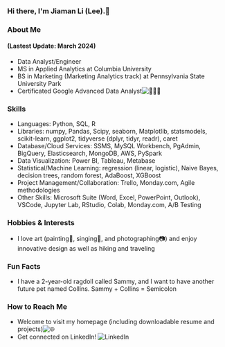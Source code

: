 ### Hi there, I'm Jiaman Li (Lee).👋

### About Me 
#### (Lastest Update: March 2024)
* Data Analyst/Engineer
* MS in Applied Analytics at Columbia University
* BS in Marketing (Marketing Analytics track) at Pennsylvania State University Park
* Certificated Google Advanced Data Analyst![👩🏻‍💻](https://www.coursera.org/account/accomplishments/specialization/4VQHUU4FSNFN)

### Skills
* Languages: Python, SQL, R
* Libraries: numpy, Pandas, Scipy, seaborn, Matplotlib, statsmodels, scikit-learn, ggplot2, tidyverse (dplyr, tidyr, readr), caret
* Database/Cloud Services: SSMS, MySQL Workbench, PgAdmin, BigQuery, Elasticsearch, MongoDB, AWS, PySpark
* Data Visualization: Power BI, Tableau, Metabase
* Statistical/Machine Learning: regression (linear, logistic), Naive Bayes, decision trees, random forest, AdaBoost, XGBoost
* Project Management/Collaboration: Trello, Monday.com, Agile methodologies
* Other Skills: Microsoft Suite (Word, Excel, PowerPoint, Outlook), VSCode, Jupyter Lab, RStudio, Colab, Monday.com, A/B Testing

### Hobbies & Interests
* I love art (painting🎨, singing🎤, and photographing📷) and enjoy innovative design as well as hiking and traveling

### Fun Facts
* I have a 2-year-old ragdoll called Sammy, and I want to have another future pet named Collins. Sammy + Collins = Semicolon

### How to Reach Me
* Welcome to visit my homepage (including downloadable resume and projects)![🌐](https://jl5744.wixsite.com/my-site-1)
* Get connected on LinkedIn! ![LinkedIn](https://www.linkedin.com/in/jiaman-li/)
